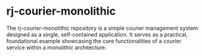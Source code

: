 # rj-courier-monolithic
The rj-courier-monolithic repository is a simple courier management system designed as a single, self-contained application. It serves as a practical, foundational example showcasing the core functionalities of a courier service within a monolithic architecture.
